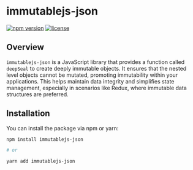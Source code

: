 # immutablejs-json

[![npm version](https://img.shields.io/npm/v/immutablejs-json.svg)](https://www.npmjs.com/package/immutablejs-json)
[![license](https://img.shields.io/npm/l/immutablejs-json.svg)](https://github.com/your-username/immutablejs-json/blob/main/LICENSE)

## Overview

`immutablejs-json` is a JavaScript library that provides a function called `deepSeal` to create deeply immutable objects. It ensures that the nested level objects cannot be mutated, promoting immutability within your applications. This helps maintain data integrity and simplifies state management, especially in scenarios like Redux, where immutable data structures are preferred.

## Installation

You can install the package via npm or yarn:

```bash
npm install immutablejs-json

# or

yarn add immutablejs-json